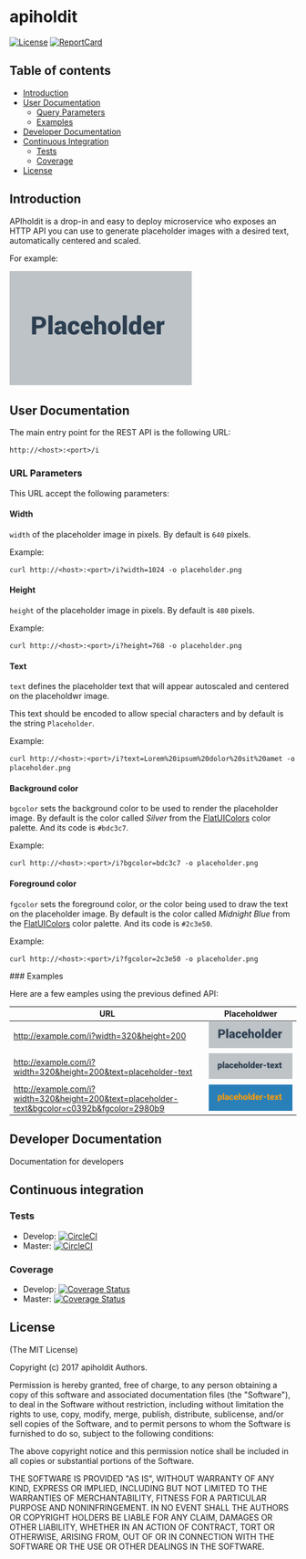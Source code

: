# apiholdit

[![License][License-Image]][License-Url]
[![ReportCard][ReportCard-Image]][ReportCard-Url]

## Table of contents

* [Introduction](https://github.com/repejota/apiholdit#introduction)
* [User Documentation](https://github.com/repejota/apiholdit#user-documentation)
	* [Query Parameters](https://github.com/repejota/apiholdit#query-parameters)
	* [Examples](https://github.com/repejota/apiholdit#examples)
* [Developer Documentation](https://github.com/repejota/apiholdit#developer-documentation)
* [Continuous Integration](https://github.com/repejota/apiholdit#continuous-integration)
  * [Tests](https://github.com/repejota/apiholdit#license)
  * [Coverage](https://github.com/repejota/apiholdit#coverage)
* [License](https://github.com/repejota/apiholdit#license)

## Introduction

APIholdit is a drop-in and easy to deploy microservice who exposes an HTTP API you can use to generate placeholder images with a desired text, automatically centered and scaled.

For example:

![psh screenshot](https://github.com/repejota/apiholdit/raw/develop/placeholder-example-1.png "placehoder example")

## User Documentation

The main entry point for the REST API is the following URL:

```
http://<host>:<port>/i
```

### URL Parameters

This URL accept the following parameters:

#### Width

`width` of the placeholder image in pixels. By default is `640` pixels.

Example:

```
curl http://<host>:<port>/i?width=1024 -o placeholder.png
```

#### Height

`height` of the placeholder image in pixels. By default is `480` pixels.

Example:

```
curl http://<host>:<port>/i?height=768 -o placeholder.png
```

#### Text

`text` defines the placeholder text that will appear autoscaled and centered on the placeholdwr image.

This text should be encoded to allow special characters and by default is the string `Placeholder`.

Example:

```
curl http://<host>:<port>/i?text=Lorem%20ipsum%20dolor%20sit%20amet -o placeholder.png
```

#### Background color

`bgcolor` sets the background color to be used to render the placeholder image. By default is the color called *Silver* from the [FlatUIColors](http://flatuicolors.com/) color palette. And its code is `#bdc3c7`.

Example:

```
curl http://<host>:<port>/i?bgcolor=bdc3c7 -o placeholder.png
```

#### Foreground color

`fgcolor` sets the foreground color, or the color being used to draw the text on the placeholder image. By default is the color called *Midnight Blue* from the [FlatUIColors](http://flatuicolors.com/) color palette. And its code is `#2c3e50`.

Example:

```
curl http://<host>:<port>/i?fgcolor=2c3e50 -o placeholder.png
```

### Examples

Here are a few eamples using the previous defined API:


| URL           | Placeholdwer           |
| ------------- |:-------------:|
| http://example.com/i?width=320&height=200      | ![psh screenshot](https://github.com/repejota/apiholdit/raw/develop/placeholder-example-2.png "placehoder example")  |
| http://example.com/i?width=320&height=200&text=placeholder-text      | ![psh screenshot](https://github.com/repejota/apiholdit/raw/develop/placeholder-example-3.png "placehoder example")      |
| http://example.com/i?width=320&height=200&text=placeholder-text&bgcolor=c0392b&fgcolor=2980b9 | ![psh screenshot](https://github.com/repejota/apiholdit/raw/develop/placeholder-example-4.png "placehoder example")      |

## Developer Documentation

Documentation for developers

## Continuous integration

### Tests

* Develop: [![CircleCI](https://circleci.com/gh/repejota/apiholdit/tree/develop.svg?style=svg)](https://circleci.com/gh/repejota/apiholdit/tree/develop)
* Master: [![CircleCI](https://circleci.com/gh/repejota/apiholdit/tree/master.svg?style=svg)](https://circleci.com/gh/repejota/apiholdit/tree/master)

### Coverage

* Develop: [![Coverage Status](https://coveralls.io/repos/github/repejota/apiholdit/badge.svg?branch=develop)](https://coveralls.io/github/repejota/apiholdit?branch=develop)
* Master: [![Coverage Status](https://coveralls.io/repos/github/repejota/apiholdit/badge.svg?branch=master)](https://coveralls.io/github/repejota/apiholdit?branch=master)


## License

(The MIT License)

Copyright (c) 2017 apiholdit Authors.

Permission is hereby granted, free of charge, to any person obtaining a copy
of this software and associated documentation files (the "Software"), to
deal in the Software without restriction, including without limitation the
rights to use, copy, modify, merge, publish, distribute, sublicense, and/or
sell copies of the Software, and to permit persons to whom the Software is
furnished to do so, subject to the following conditions:

The above copyright notice and this permission notice shall be included in
all copies or substantial portions of the Software.

THE SOFTWARE IS PROVIDED "AS IS", WITHOUT WARRANTY OF ANY KIND, EXPRESS OR
IMPLIED, INCLUDING BUT NOT LIMITED TO THE WARRANTIES OF MERCHANTABILITY,
FITNESS FOR A PARTICULAR PURPOSE AND NONINFRINGEMENT. IN NO EVENT SHALL THE
AUTHORS OR COPYRIGHT HOLDERS BE LIABLE FOR ANY CLAIM, DAMAGES OR OTHER
LIABILITY, WHETHER IN AN ACTION OF CONTRACT, TORT OR OTHERWISE, ARISING
FROM, OUT OF OR IN CONNECTION WITH THE SOFTWARE OR THE USE OR OTHER DEALINGS
IN THE SOFTWARE.

[License-Url]: http://opensource.org/licenses/MIT
[License-Image]: https://img.shields.io/badge/License-MIT-blue.svg
[ReportCard-Url]: http://goreportcard.com/report/repejota/apiholdit
[ReportCard-Image]: http://goreportcard.com/badge/github.com/repejota/apiholdit